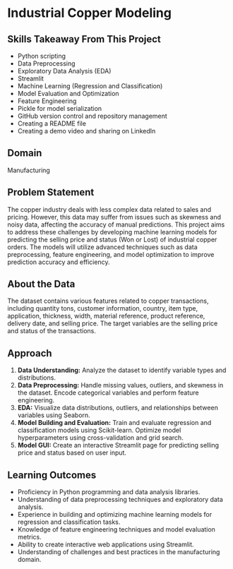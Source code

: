 # Industrial Copper Modeling

## Skills Takeaway From This Project
- Python scripting
- Data Preprocessing
- Exploratory Data Analysis (EDA)
- Streamlit
- Machine Learning (Regression and Classification)
- Model Evaluation and Optimization
- Feature Engineering
- Pickle for model serialization
- GitHub version control and repository management
- Creating a README file
- Creating a demo video and sharing on LinkedIn

## Domain
Manufacturing

## Problem Statement
The copper industry deals with less complex data related to sales and pricing. However, this data may suffer from issues such as skewness and noisy data, affecting the accuracy of manual predictions. This project aims to address these challenges by developing machine learning models for predicting the selling price and status (Won or Lost) of industrial copper orders. The models will utilize advanced techniques such as data preprocessing, feature engineering, and model optimization to improve prediction accuracy and efficiency.

## About the Data
The dataset contains various features related to copper transactions, including quantity tons, customer information, country, item type, application, thickness, width, material reference, product reference, delivery date, and selling price. The target variables are the selling price and status of the transactions.

## Approach
1. **Data Understanding:** Analyze the dataset to identify variable types and distributions.
2. **Data Preprocessing:** Handle missing values, outliers, and skewness in the dataset. Encode categorical variables and perform feature engineering.
3. **EDA:** Visualize data distributions, outliers, and relationships between variables using Seaborn.
4. **Model Building and Evaluation:** Train and evaluate regression and classification models using Scikit-learn. Optimize model hyperparameters using cross-validation and grid search.
5. **Model GUI:** Create an interactive Streamlit page for predicting selling price and status based on user input.

## Learning Outcomes
- Proficiency in Python programming and data analysis libraries.
- Understanding of data preprocessing techniques and exploratory data analysis.
- Experience in building and optimizing machine learning models for regression and classification tasks.
- Knowledge of feature engineering techniques and model evaluation metrics.
- Ability to create interactive web applications using Streamlit.
- Understanding of challenges and best practices in the manufacturing domain.
